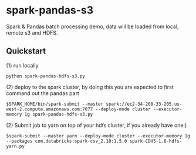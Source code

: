 # spark-pandas-s3
Spark & Pandas batch processing demo, data will be loaded from local, remote s3 and HDFS.

Quickstart
----------

(1) run locally

    python spark-pandas-hdfs-s3.py
    

(2) deploy to the spark cluster, by doing this you are expected to first command out the pandas part

    $SPARK_HOME/bin/spark-submit --master spark://ec2-34-208-33-205.us-west-2.compute.amazonaws.com:7077 --deploy-mode cluster --executor-memory 1g spark-pandas-hdfs-s3.py


(2) Submit job to yarn on top of your hdfs cluster, if you already have one:)

    $spark-submit --master yarn --deploy-mode cluster --executor-memory 1g --packages com.databricks:spark-csv_2.10:1.5.0 spark-CDH5-1.6-hdfs-yarn.py
